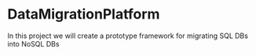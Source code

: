 # DataMigrationPlatform
In this project we will create a prototype framework for migrating SQL DBs into NoSQL DBs
